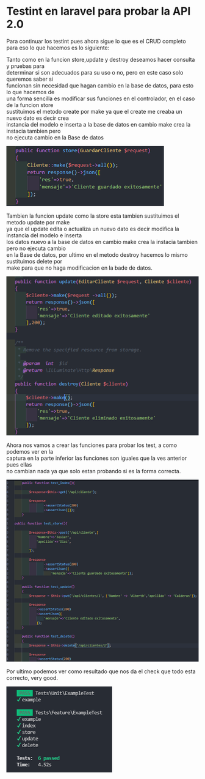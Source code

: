 #  Testint en laravel para probar la API 2.0

Para continuar los testint pues ahora sigue lo que es el CRUD completo para eso lo que hacemos es lo siguiente:


Tanto como en la funcion store,update y destroy deseamos hacer consulta y pruebas para</br> determinar si son adecuados para su uso o no, pero en este caso solo queremos saber si</br> funcionan sin necesidad que hagan cambio en la base de datos, para esto lo que hacemos de</br> una forma sencilla es modificar sus funciones en el controlador, en el caso de la funcion store</br> sustituimos el metodo create por make ya que el create me creaba un nuevo dato es decir crea</br> instancia del modelo e inserta a la base de datos en cambio make crea la instacia tambien pero</br> no ejecuta cambio en la Base de datos


![Imagen](image/diesseis.png)

Tambien la funcion update como la store esta tambien sustituimos el metodo update por make</br> ya que el update edita o actualiza un nuevo dato es decir modifica la instancia del modelo e inserta</br> los datos nuevo a la base de datos en cambio make crea la instacia tambien pero no ejecuta cambio</br> en la Base de datos, por ultimo en el metodo destroy hacemos lo mismo sustituimos delete por</br> make para que no haga modificacion en la bade de datos.

![Imagen](image/diessiete.png)


Ahora nos vamos a crear las funciones para probar los test, a como podemos ver en la</br> captura en la parte inferior las funciones son iguales que la ves anterior pues ellas</br> no cambian nada ya que solo estan probando si es la forma correcta.


![Imagen](image/diesocho.png)


Por ultimo podemos ver como resultado que nos da el check que todo esta correcto, very good.

![Imagen](image/quince.png)